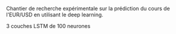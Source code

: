 
Chantier de recherche expérimentale sur la prédiction du cours de l'EUR/USD en utilisant le deep learning.

3 couches LSTM de 100 neurones
